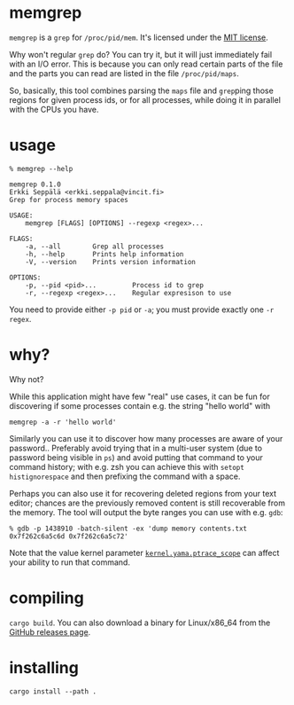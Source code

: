 # memgrep

`memgrep` is a `grep` for `/proc/pid/mem`. It's licensed under the
[MIT license](LICENCE.MIT).

Why won't regular `grep` do? You can try it, but it will just
immediately fail with an I/O error. This is because you can only read
certain parts of the file and the parts you can read are listed in the
file `/proc/pid/maps`.

So, basically, this tool combines parsing the `maps` file and `grep`ping
those regions for given process ids, or for all processes, while doing
it in parallel with the CPUs you have.

# usage

    % memgrep --help

    memgrep 0.1.0
    Erkki Seppälä <erkki.seppala@vincit.fi>
    Grep for process memory spaces
    
    USAGE:
        memgrep [FLAGS] [OPTIONS] --regexp <regex>...
    
    FLAGS:
        -a, --all        Grep all processes
        -h, --help       Prints help information
        -V, --version    Prints version information
    
    OPTIONS:
        -p, --pid <pid>...         Process id to grep
        -r, --regexp <regex>...    Regular expresison to use

You need to provide either `-p pid` or `-a`; you must provide exactly
one `-r regex`.

# why?

Why not?

While this application might have few "real" use cases, it can be fun
for discovering if some processes contain e.g. the string "hello
world" with

`memgrep -a -r 'hello world'`

Similarly you can use it to discover how many processes are aware of
your password.. Preferably avoid trying that in a multi-user system
(due to password being visible in `ps`) and avoid putting that
command to your command history; with e.g. zsh you can achieve this
with `setopt histignorespace` and then prefixing the command with a
space.

Perhaps you can also use it for recovering deleted regions from your
text editor; chances are the previously removed content is still
recoverable from the memory. The tool will output the byte ranges you
can use with e.g. `gdb`:

    % gdb -p 1438910 -batch-silent -ex 'dump memory contents.txt 0x7f262c6a5c6d 0x7f262c6a5c72'

Note that the value kernel parameter
[`kernel.yama.ptrace_scope`](https://linux-audit.com/protect-ptrace-processes-kernel-yama-ptrace_scope/)
can affect your ability to run that command.

# compiling

`cargo build`. You can also download a binary for Linux/x86_64 from
the [GitHub releases page](releases/).

# installing

`cargo install --path .`

